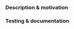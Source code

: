 ### Description & motivation
<!--
Simple summary of what the code does or what you have changed.
Does this solve a bug? Enable a new use-case? Improve an existing behavior? Concrete examples are helpful here.
-->

<!-- (optional) Uncomment below if this is linked to an issue or another pull request -->
<!-- Fixes # -->

### Testing & documentation

<!-- How did you test this change? i.e. "Unit tests". -->

<!-- If this made updates to parameters, have you updated the documentation? -->


<!-- Optional sections -->

<!--
### Open questions
(optional) Any open questions or feedback on design desired?
-->

